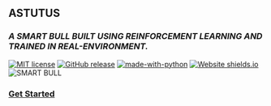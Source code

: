 ## ASTUTUS 
### *A SMART BULL BUILT USING REINFORCEMENT LEARNING AND TRAINED IN REAL-ENVIRONMENT.* 
[![MIT license](https://img.shields.io/badge/License-MIT-blue.svg)](https://lbesson.mit-license.org/)&nbsp;[![GitHub release](https://img.shields.io/github/release/pistolla/astutus.svg)](https://github.com/pistolla/astutus/releases/)&nbsp;[![made-with-python](https://img.shields.io/badge/built--with-Reinforcement--Learning-blue)](https://www.python.org/)&nbsp;[![Website shields.io](https://img.shields.io/website-up-down-green-red/http/shields.io.svg)](http://astutus.ai/)
![SMART BULL](https://raw.githubusercontent.com/pistolla/astutus/master/public/astutus_background.png)

### [Get Started](https://astutus.ai)
